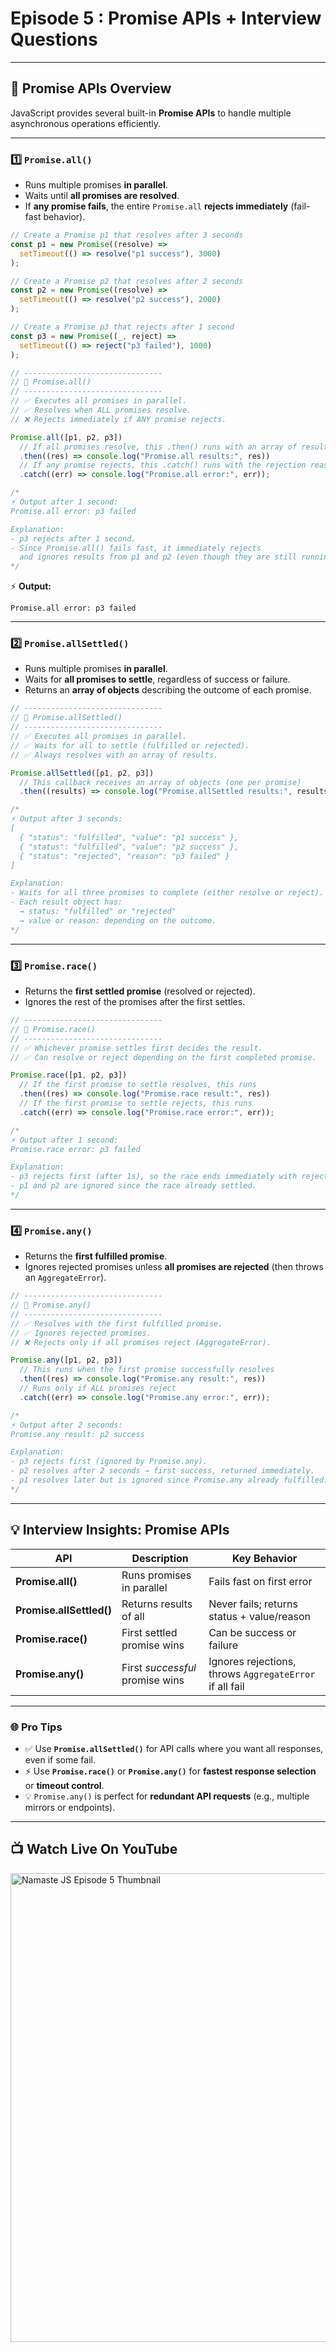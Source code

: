 # Episode 5 : Promise APIs + Interview Questions

---

## 🔹 Promise APIs Overview

JavaScript provides several built-in **Promise APIs** to handle multiple asynchronous operations efficiently.

---

### 1️⃣ `Promise.all()`

- Runs multiple promises **in parallel**.
- Waits until **all promises are resolved**.
- If **any promise fails**, the entire `Promise.all` **rejects immediately** (fail-fast behavior).

```js
// Create a Promise p1 that resolves after 3 seconds
const p1 = new Promise((resolve) =>
  setTimeout(() => resolve("p1 success"), 3000)
);

// Create a Promise p2 that resolves after 2 seconds
const p2 = new Promise((resolve) =>
  setTimeout(() => resolve("p2 success"), 2000)
);

// Create a Promise p3 that rejects after 1 second
const p3 = new Promise((_, reject) =>
  setTimeout(() => reject("p3 failed"), 1000)
);

// -------------------------------
// 🔹 Promise.all()
// -------------------------------
// ✅ Executes all promises in parallel.
// ✅ Resolves when ALL promises resolve.
// ❌ Rejects immediately if ANY promise rejects.

Promise.all([p1, p2, p3])
  // If all promises resolve, this .then() runs with an array of results
  .then((res) => console.log("Promise.all results:", res))
  // If any promise rejects, this .catch() runs with the rejection reason
  .catch((err) => console.log("Promise.all error:", err));

/*
⚡ Output after 1 second:
Promise.all error: p3 failed

Explanation:
- p3 rejects after 1 second.
- Since Promise.all() fails fast, it immediately rejects
  and ignores results from p1 and p2 (even though they are still running).
*/
```

⚡ **Output:**

```
Promise.all error: p3 failed
```

---

### 2️⃣ `Promise.allSettled()`

- Runs multiple promises **in parallel**.
- Waits for **all promises to settle**, regardless of success or failure.
- Returns an **array of objects** describing the outcome of each promise.

```js
// -------------------------------
// 🔹 Promise.allSettled()
// -------------------------------
// ✅ Executes all promises in parallel.
// ✅ Waits for all to settle (fulfilled or rejected).
// ✅ Always resolves with an array of results.

Promise.allSettled([p1, p2, p3])
  // This callback receives an array of objects (one per promise)
  .then((results) => console.log("Promise.allSettled results:", results));

/*
⚡ Output after 3 seconds:
[
  { "status": "fulfilled", "value": "p1 success" },
  { "status": "fulfilled", "value": "p2 success" },
  { "status": "rejected", "reason": "p3 failed" }
]

Explanation:
- Waits for all three promises to complete (either resolve or reject).
- Each result object has:
  → status: "fulfilled" or "rejected"
  → value or reason: depending on the outcome.
*/
```

---

### 3️⃣ `Promise.race()`

- Returns the **first settled promise** (resolved or rejected).
- Ignores the rest of the promises after the first settles.

```js
// -------------------------------
// 🔹 Promise.race()
// -------------------------------
// ✅ Whichever promise settles first decides the result.
// ✅ Can resolve or reject depending on the first completed promise.

Promise.race([p1, p2, p3])
  // If the first promise to settle resolves, this runs
  .then((res) => console.log("Promise.race result:", res))
  // If the first promise to settle rejects, this runs
  .catch((err) => console.log("Promise.race error:", err));

/*
⚡ Output after 1 second:
Promise.race error: p3 failed

Explanation:
- p3 rejects first (after 1s), so the race ends immediately with rejection.
- p1 and p2 are ignored since the race already settled.
*/
```

---

### 4️⃣ `Promise.any()`

- Returns the **first fulfilled promise**.
- Ignores rejected promises unless **all promises are rejected** (then throws an `AggregateError`).

```js
// -------------------------------
// 🔹 Promise.any()
// -------------------------------
// ✅ Resolves with the first fulfilled promise.
// ✅ Ignores rejected promises.
// ❌ Rejects only if all promises reject (AggregateError).

Promise.any([p1, p2, p3])
  // This runs when the first promise successfully resolves
  .then((res) => console.log("Promise.any result:", res))
  // Runs only if ALL promises reject
  .catch((err) => console.log("Promise.any error:", err));

/*
⚡ Output after 2 seconds:
Promise.any result: p2 success

Explanation:
- p3 rejects first (ignored by Promise.any).
- p2 resolves after 2 seconds → first success, returned immediately.
- p1 resolves later but is ignored since Promise.any already fulfilled.
*/
```

---

## 💡 Interview Insights: Promise APIs

| API                      | Description                     | Key Behavior                                            |
| ------------------------ | ------------------------------- | ------------------------------------------------------- |
| **Promise.all()**        | Runs promises in parallel       | Fails fast on first error                               |
| **Promise.allSettled()** | Returns results of all          | Never fails; returns status + value/reason              |
| **Promise.race()**       | First settled promise wins      | Can be success or failure                               |
| **Promise.any()**        | First _successful_ promise wins | Ignores rejections, throws `AggregateError` if all fail |

---

### 🌐 Pro Tips

- ✅ Use **`Promise.allSettled()`** for API calls where you want all responses, even if some fail.
- ⚡ Use **`Promise.race()`** or **`Promise.any()`** for **fastest response selection** or **timeout control**.
- 💡 `Promise.any()` is perfect for **redundant API requests** (e.g., multiple mirrors or endpoints).

---

## 📺 Watch Live On YouTube

<a href="https://www.youtube.com/watch?v=DlTVt1rZjIo&list=PLxnjbfm5MCHFbRlyVCAqpJFdIzPN_IPID" target="_blank">
  <img src="https://img.youtube.com/vi/DlTVt1rZjIo/maxresdefault.jpg" width="750" alt="Namaste JS Episode 5 Thumbnail" />
</a>
